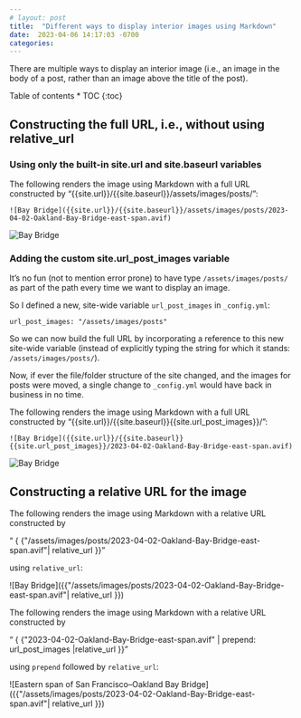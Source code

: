```yaml
---
# layout: post
title:  "Different ways to display interior images using Markdown"
date:  2023-04-06 14:17:03 -0700
categories: 
---
```

There are multiple ways to display an interior image (i.e., an image in the body of a post, rather than an image above the title of the post).

<!-- Add a Table of Contents -->
<div style="table-of-contents" markdown="1">
Table of contents
* TOC
{:toc}
</div>

## Constructing the full URL, i.e., without using relative_url
### Using only the built-in site.url and site.baseurl variables
<!-- {% raw %} -->
The following renders the image using Markdown with a full URL constructed by “{{site.url}}/{{site.baseurl}}/assets/images/posts/”:

```
![Bay Bridge]({{site.url}}/{{site.baseurl}}/assets/images/posts/2023-04-02-Oakland-Bay-Bridge-east-span.avif)
```
<!-- {% endraw %} -->

![Bay Bridge]({{site.url}}/{{site.baseurl}}/assets/images/posts/2023-04-02-Oakland-Bay-Bridge-east-span.avif)

### Adding the custom site.url_post_images variable
It’s no fun (not to mention error prone) to have type `/assets/images/posts/` as part of the path every time we want to display an image.

So I defined a new, site-wide variable `url_post_images` in `_config.yml`:
```
url_post_images: "/assets/images/posts"
```
So we can now build the full URL by incorporating a reference to this new site-wide variable (instead of explicitly typing the string for which it stands: `/assets/images/posts/`).

Now, if ever the file/folder structure of the site changed, and the images for posts were moved, a single change to `_config.yml` would have back in business in no time.

<!-- {% raw %} -->
The following renders the image using Markdown with a full URL constructed by “{{site.url}}/{{site.baseurl}}{{site.url_post_images}}/”:

```
![Bay Bridge]({{site.url}}/{{site.baseurl}}{{site.url_post_images}}/2023-04-02-Oakland-Bay-Bridge-east-span.avif)
```
<!-- {% endraw %} -->

![Bay Bridge]({{site.url}}/{{site.baseurl}}{{site.url_post_images}}/2023-04-02-Oakland-Bay-Bridge-east-span.avif)

## Constructing a relative URL for the image

The following renders the image using Markdown with a relative URL constructed by
<!-- {% raw %} -->
“ { {"/assets/images/posts/2023-04-02-Oakland-Bay-Bridge-east-span.avif"| relative_url }}”
<!-- {% endraw %} -->
using `relative_url`:

![Bay Bridge]({{"/assets/images/posts/2023-04-02-Oakland-Bay-Bridge-east-span.avif"| relative_url }})

The following renders the image using Markdown with a relative URL constructed by
<!-- {% raw %} -->
“ { {"2023-04-02-Oakland-Bay-Bridge-east-span.avif" | prepend: url_post_images |relative_url }}”
<!-- {% endraw %} -->
using `prepend` followed by `relative_url`:

![Eastern span of San Francisco–Oakland Bay Bridge]({{"/assets/images/posts/2023-04-02-Oakland-Bay-Bridge-east-span.avif"| relative_url }})
